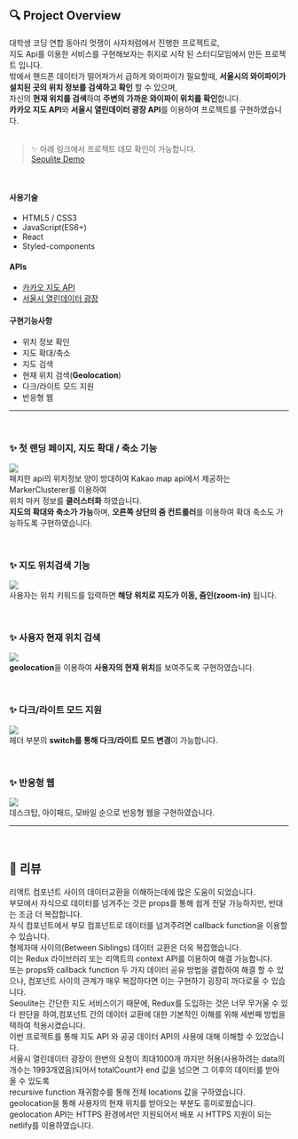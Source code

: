 
## 🔍 Project Overview
대학생 코딩 연합 동아리 멋쟁이 사자처럼에서 진행한 프로젝트로, <br />
지도 Api를 이용한 서비스를 구현해보자는 취지로 시작 된 스터디모임에서 만든 프로젝트 입니다.<br />
밖에서 핸드폰 데이터가 떨어져가서 급하게 와이파이가 필요할때, **서울시의 와이파이가 설치된 곳의 위치 정보를 검색하고 확인** 할 수 있으며, <br />
자신의 **현재 위치를 검색**하여 **주변의 가까운 와이파이 위치를 확인**합니다.<br />
**카카오 지도 API**와 **서울시 열린데이터 광장 API**를 이용하여 프로젝트를 구현하였습니다.
<br />
<br />
>✨ 아래 링크에서 프로젝트 데모 확인이 가능합니다.<br />
[Seoulite Demo](https://seoulite.netlify.app/)

<br />

#### 사용기술
- HTML5 / CSS3
- JavaScript(ES6+)
- React
- Styled-components


#### APIs
-  [카카오 지도 API](https://apis.map.kakao.com/)
- [서울시 열린데이터 광장](https://data.seoul.go.kr/dataList/OA-13061/S/1/datasetView.do)


#### 구현기능사항
- 위치 정보 확인
- 지도 확대/축소
- 지도 검색 
- 현재 위치 검색(**Geolocation**)
- 다크/라이트 모드 지원
- 반응형 웹


<hr />
<br />

### ✨ 첫 랜딩 페이지, 지도 확대 / 축소 기능

![](https://images.velog.io/images/bbio3o/post/63cdd762-5626-4bf8-be90-ba189a554a16/%E1%84%92%E1%85%AA%E1%84%86%E1%85%A7%E1%86%AB%20%E1%84%80%E1%85%B5%E1%84%85%E1%85%A9%E1%86%A8%202021-01-19%20%E1%84%8B%E1%85%A9%E1%84%8C%E1%85%A5%E1%86%AB%204.04.35.gif)
<br />
패치한 api의 위치정보 양이 방대하여 Kakao map api에서 제공하는 MarkerClusterer를 이용하여 
<br />
위치 마커 정보를 **클러스터화** 하였습니다.
<br />
**지도의 확대와 축소가 가능**하며, **오른쪽 상단의 줌 컨트롤러**를 이용하여 확대 축소도 가능하도록 구현하였습니다.
<br />

<br />

### ✨ 지도 위치검색 기능
![](https://images.velog.io/images/bbio3o/post/da3328fd-39a8-48ee-8fef-6cbaa0c2446a/%E1%84%8C%E1%85%B5%E1%84%83%E1%85%A9%E1%84%80%E1%85%A5%E1%86%B7%E1%84%89%E1%85%A2%E1%86%A8.gif)
<br />
사용자는 위치 키워드를 입력하면 **해당 위치로 지도가 이동, 줌인(zoom-in)** 됩니다.
<br />

<br />

### ✨ 사용자 현재 위치 검색
![](https://images.velog.io/images/bbio3o/post/00a5c6d3-ad4d-4320-ac1e-2a9c8fe2fb53/%E1%84%92%E1%85%A7%E1%86%AB%E1%84%8C%E1%85%A2%E1%84%8B%E1%85%B1%E1%84%8E%E1%85%B5.gif)
<br />
**geolocation**을 이용하여 **사용자의 현재 위치**를 보여주도록 구현하였습니다.
<br />

<br />

### ✨ 다크/라이트 모드 지원
![](https://images.velog.io/images/bbio3o/post/e5182bc1-0959-4719-986d-08dfdd66a80e/%E1%84%83%E1%85%A1%E1%84%8F%E1%85%B3%E1%84%85%E1%85%A1%E1%84%8B%E1%85%B5%E1%84%90%E1%85%B3.gif)
<br />
헤더 부분의 **switch를 통해 다크/라이트 모드 변경**이 가능합니다.
<br />

<br />

### ✨ 반응형 웹
![](https://images.velog.io/images/bbio3o/post/e6737207-c6a1-4418-aeba-ad2a337bef1d/%E1%84%89%E1%85%B3%E1%84%8F%E1%85%B3%E1%84%85%E1%85%B5%E1%86%AB%E1%84%89%E1%85%A3%E1%86%BA%202021-01-19%20%E1%84%8B%E1%85%A9%E1%84%92%E1%85%AE%2011.28.37.jpg)
<br />
데스크탑, 아이패드, 모바일 순으로 반응형 웹을 구현하였습니다.
<br />

<hr />
<br />

## 🌿 리뷰
리액트 컴포넌트 사이의 데이터교환을 이해하는데에 많은 도움이 되었습니다.<br />
부모에서 자식으로 데이터를 넘겨주는 것은 props를 통해 쉽게 전달 가능하지만, 반대는 조금 더 복잡합니다.<br />
자식 컴포넌트에서 부모 컴포넌트로 데이터를 넘겨주려면 callback function을 이용할 수 있습니다.<br />
형제자매 사이의(Between Siblings) 데이터 교환은 더욱 복잡했습니다.<br />
이는 Redux 라이브러리 또는 리액트의 context API를 이용하여 해결 가능합니다.<br />
또는 props와 callback function 두 가지 데이터 공유 방법을 결합하여 해결 할 수 있으나, 컴포넌트 사이의 관계가 매우 복잡하다면 이는 구현하기 굉장히 까다로울 수 있습니다.<br />
Seoulite는 간단한 지도 서비스이기 때문에, Redux를 도입하는 것은 너무 무거울 수 있다 판단을 하여,컴포넌트 간의 데이터 교환에 대한 기본적인 이해를 위해 세번째 방법을 택하여 적용시켰습니다.<br />
이번 프로젝트를 통해 지도 API 와 공공 데이터 API의 사용에 대해 이해할 수 있었습니다.<br />
서울시 열린데이터 광장이 한번의 요청이 최대1000개 까지만 허용(사용하려는 data의 개수는 1993개였음)되어서 totalCount가 end 값을 넘으면 그 이후의 데이터를 받아 올 수 있도록 <br />
recursive function 재귀함수를 통해 전체 locations 값을 구하였습니다. <br />
geolocation을 통해 사용자의 현재 위치를 받아오는 부분도 흥미로웠습니다. geolocation API는 HTTPS 환경에서만 지원되어서 배포 시 HTTPS 지원이 되는 netlify를 이용하였습니다.

